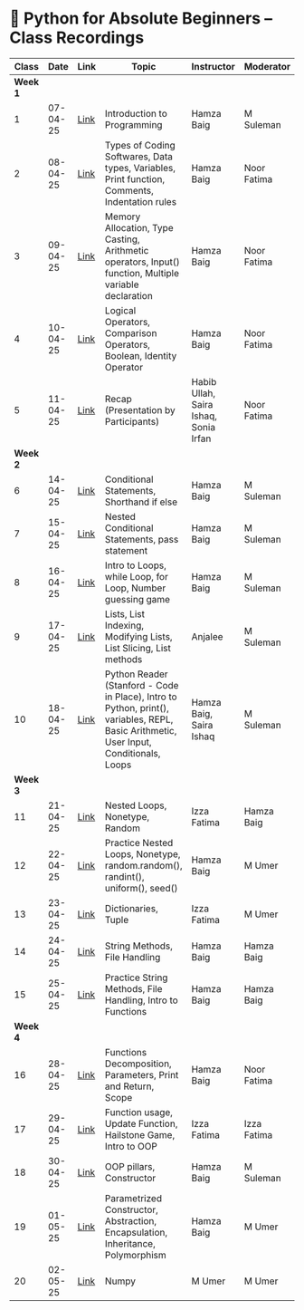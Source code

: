 # 📘 Python for Absolute Beginners – Class Recordings

| Class | Date     | Link                                                                                  | Topic                                                                                                                                              | Instructor                  | Moderator   |
|-------|----------|---------------------------------------------------------------------------------------|----------------------------------------------------------------------------------------------------------------------------------------------------|-----------------------------|-------------|
| **Week 1** |
| 1     | 07-04-25 | [Link](https://youtu.be/qDgsFrXrIxg)                                  | Introduction to Programming                                                                                                                         | Hamza Baig                  | M Suleman   |
| 2     | 08-04-25 | [Link](https://youtu.be/R1g8l6sf-zE)                                  | Types of Coding Softwares, Data types, Variables, Print function, Comments, Indentation rules                                                       | Hamza Baig                  | Noor Fatima |
| 3     | 09-04-25 | [Link](https://youtu.be/YoSp3zGYx28)                                  | Memory Allocation, Type Casting, Arithmetic operators, Input() function, Multiple variable declaration                                              | Hamza Baig                  | Noor Fatima |
| 4     | 10-04-25 | [Link](https://youtu.be/WniqdxThlhg)                                  | Logical Operators, Comparison Operators, Boolean, Identity Operator                                                                                 | Hamza Baig                  | Noor Fatima |
| 5     | 11-04-25 | [Link](https://youtu.be/A_G0vkCAoMg)                                  | Recap (Presentation by Participants)                                                                                                               | Habib Ullah, Saira Ishaq, Sonia Irfan | Noor Fatima |
| **Week 2** |
| 6     | 14-04-25 | [Link](https://youtu.be/NkgPZm0G9-c)                                  | Conditional Statements, Shorthand if else                                                                                                           | Hamza Baig                  | M Suleman   |
| 7     | 15-04-25 | [Link](https://youtu.be/6EyF8DCeIt4)                                  | Nested Conditional Statements, pass statement                                                                                                       | Hamza Baig                  | M Suleman   |
| 8     | 16-04-25 | [Link](https://youtu.be/OMFjA71OuSY)                                  | Intro to Loops, while Loop, for Loop, Number guessing game                                                                                          | Hamza Baig                  | M Suleman   |
| 9     | 17-04-25 | [Link](https://youtu.be/tBpwzpnZ310)                                  | Lists, List Indexing, Modifying Lists, List Slicing, List methods                                                                                   | Anjalee                     | M Suleman   |
| 10    | 18-04-25 | [Link](https://youtu.be/nT1fkaHZHaw)                                  | Python Reader (Stanford - Code in Place), Intro to Python, print(), variables, REPL, Basic Arithmetic, User Input, Conditionals, Loops              | Hamza Baig, Saira Ishaq      | M Suleman   |
| **Week 3** |
| 11    | 21-04-25 | [Link](https://youtu.be/LvJ2OmaZ0dc)                                  | Nested Loops, Nonetype, Random                                                                                                                      | Izza Fatima                 | Hamza Baig  |
| 12    | 22-04-25 | [Link](https://youtu.be/igx9nYqr6c4)                                  | Practice Nested Loops, Nonetype, random.random(), randint(), uniform(), seed()                                                                      | Hamza Baig                  | M Umer      |
| 13    | 23-04-25 | [Link](https://youtu.be/I1_ViAdCTGA)                                  | Dictionaries, Tuple                                                                                                                                 | Izza Fatima                 | M Umer      |
| 14    | 24-04-25 | [Link](https://youtu.be/Gt4AbXPqnlE)                                  | String Methods, File Handling                                                                                                                       | Hamza Baig                  | Hamza Baig  |
| 15    | 25-04-25 | [Link](https://youtu.be/97OqvUksk4o)                            | Practice String Methods, File Handling, Intro to Functions                                                                                          | Hamza Baig                  | Hamza Baig  |
| **Week 4** |
| 16    | 28-04-25 | [Link](https://youtu.be/vl58Qh8q9NU)                                  | Functions Decomposition, Parameters, Print and Return, Scope                                                                                        | Hamza Baig                  | Noor Fatima |
| 17    | 29-04-25 | [Link](https://youtu.be/vplrBfkBFaw)                   | Function usage, Update Function, Hailstone Game, Intro to OOP                                                                                        | Izza Fatima                 | Izza Fatima |
| 18    | 30-04-25 | [Link](https://youtu.be/Z7YYEY6mSvI)                                  | OOP pillars, Constructor                                                                                                                             | Hamza Baig                  | M Suleman   |
| 19    | 01-05-25 | [Link](https://youtu.be/T996KNkaf3k)                                  | Parametrized Constructor, Abstraction, Encapsulation, Inheritance, Polymorphism                                                                     | Hamza Baig                  | M Umer      |
| 20    | 02-05-25 | [Link](https://youtu.be/HZ0QblRqXKc)                                  | Numpy                                                                                                                                                | M Umer                      | M Umer      |
